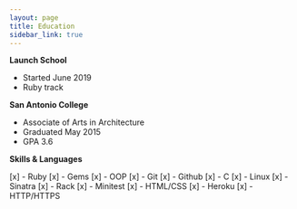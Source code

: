 ```yaml
---
layout: page
title: Education
sidebar_link: true
---
```


**Launch School**
- Started June 2019
- Ruby track

**San Antonio College**
- Associate of Arts in Architecture
- Graduated May 2015
- GPA 3.6

**Skills & Languages**

[x] - Ruby
[x] - Gems
[x] - OOP
[x] - Git
[x] - Github
[x] - C 
[x] - Linux
[x] - Sinatra
[x] - Rack
[x] - Minitest
[x] - HTML/CSS
[x] - Heroku
[x] - HTTP/HTTPS
